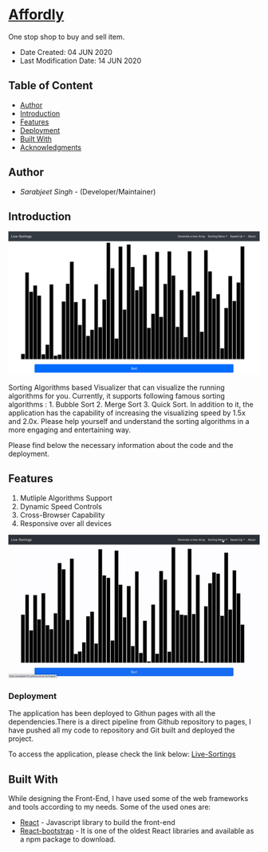 # [Affordly](https://web-assignment-2.herokuapp.com/)

One stop shop to buy and sell item.

- Date Created: 04 JUN 2020
- Last Modification Date: 14 JUN 2020

## Table of Content

- [Author](#author)
- [Introduction](#introduction)
- [Features](#features)
- [Deployment](#deployment)
- [Built With](#built-with)
- [Acknowledgments](#acknowledgments)

## Author

- _Sarabjeet Singh_ - (Developer/Maintainer)

## Introduction

![Homepage](/demo/homepage-sorting.png)

Sorting Algorithms based Visualizer that can visualize the running algorithms for you. Currently, it supports following famous sorting algorithms : 1. Bubble Sort 2. Merge Sort 3. Quick Sort. In addition to it, the application has the capability of increasing the visualizing speed by 1.5x and 2.0x. Please help yourself and understand the sorting algorithms in a more engaging and entertaining way.

Please find below the necessary information about the code and the deployment.

## Features

1. Mutliple Algorithms Support
2. Dynamic Speed Controls
3. Cross-Browser Capability
4. Responsive over all devices

![Demo](/demo/sorting-vid1.gif)

### Deployment

The application has been deployed to Githun pages with all the dependencies.There is a direct pipeline from Github repository to pages, I have pushed all my code to repository and Git built and deployed the project.

To access the application, please check the link below:
[Live-Sortings](https://sarabjeet1313.github.io/Live-Sortings/)

## Built With

While designing the Front-End, I have used some of the web frameworks and tools according to my needs.
Some of the used ones are:

- [React](https://reactjs.org/docs/getting-started.html) - Javascript library to build the front-end
- [React-bootstrap](https://react-bootstrap.github.io/) - It is one of the oldest React libraries and available as a npm package to download.
